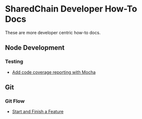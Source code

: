 # SharedChain Developer How-To Docs

These are more developer centric how-to docs.

## Node Development

### Testing

* [Add code coverage reporting with Mocha](/dev/how-to/add-istanbul-code-coverage-to-mocha-test.md)


## Git

### Git Flow

* [Start and Finish a Feature](/dev/how-to/start-and-finish-a-feature-with-gitflow.md)